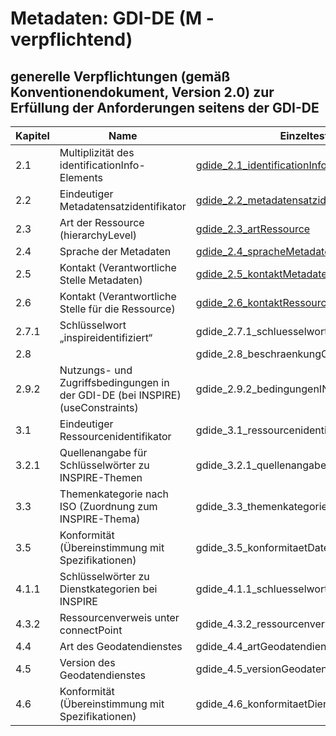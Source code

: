 # Metadaten: GDI-DE (M - verpflichtend)
## generelle Verpflichtungen (gemäß Konventionendokument, Version 2.0) zur Erfüllung der Anforderungen seitens der GDI-DE

| Kapitel | Name | Einzeltest |
| --- | --- | --- |
| 2.1	| Multiplizität des identificationInfo-Elements | [gdide_2.1_identificationInfo](https://github.com/alitka/gdi-de-metadaten-ats/blob/2.0.3/allgemein/gdide_2.1_identificationInfo.md) |
| 2.2	| Eindeutiger Metadatensatzidentifikator | [gdide_2.2_metadatensatzidentifikator](https://github.com/alitka/gdi-de-metadaten-ats/blob/2.0.3/allgemein/gdide_2.2_metadatensatzidentifikator.md) |
| 2.3	| Art der Ressource (hierarchyLevel) | [gdide_2.3_artRessource](https://github.com/alitka/gdi-de-metadaten-ats/blob/2.0.3/allgemein/gdide_2.3_artRessource.md) |
| 2.4	| Sprache der Metadaten | [gdide_2.4_spracheMetadaten](https://github.com/alitka/gdi-de-metadaten-ats/blob/2.0.3/allgemein/gdide_2.3_artRessource.md) |
| 2.5	| Kontakt (Verantwortliche Stelle Metadaten) | [gdide_2.5_kontaktMetadaten](https://github.com/alitka/gdi-de-metadaten-ats/blob/2.0.3/allgemein/gdide_2.5_kontaktMetadaten.md) |
| 2.6	| Kontakt (Verantwortliche Stelle für die Ressource) | [gdide_2.6_kontaktRessource](https://github.com/alitka/gdi-de-metadaten-ats/blob/2.0.3/allgemein/gdide_2.6_kontaktRessource.md) |
| 2.7.1 | Schlüsselwort „inspireidentifiziert“ | gdide_2.7.1_schluesselwortInspireidentifiziert |
| 2.8 | | gdide_2.8_beschraenkungOeffZugang |
| 2.9.2 |	Nutzungs- und Zugriffsbedingungen in der GDI-DE (bei INSPIRE) (useConstraints) | gdide_2.9.2_bedingungenINSPIRE |
| 3.1 |Eindeutiger Ressourcenidentifikator | gdide_3.1_ressourcenidentifikator |
| 3.2.1 | Quellenangabe für Schlüsselwörter zu INSPIRE-Themen | gdide_3.2.1_quellenangabeINSPIRE |
| 3.3 | Themenkategorie nach ISO (Zuordnung zum INSPIRE-Thema) | gdide_3.3_themenkategorieISO_INSPIRE |
| 3.5 | Konformität (Übereinstimmung mit Spezifikationen) | gdide_3.5_konformitaetDatensatzSerie |
| 4.1.1 | Schlüsselwörter zu Dienstkategorien bei INSPIRE | gdide_4.1.1_schluesselwortDienst |
| 4.3.2 | Ressourcenverweis unter connectPoint | gdide_4.3.2_ressourcenverweisConnectPoint |
| 4.4 | 	Art des Geodatendienstes | gdide_4.4_artGeodatendienst |
| 4.5 | Version des Geodatendienstes | gdide_4.5_versionGeodatendienst |
| 4.6 | Konformität (Übereinstimmung mit Spezifikationen) | gdide_4.6_konformitaetDienst |
